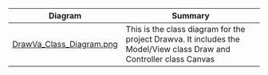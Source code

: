 | Diagram | Summary |
| ------- | ------- |
| [DrawVa_Class_Diagram.png](https://github.com/g-bolotin/CS151-DrawVa/blob/main/diagrams/Drawva_Class_Diagram.png) | This is the class diagram for the project Drawva. It includes the Model/View class Draw and Controller class Canvas|
